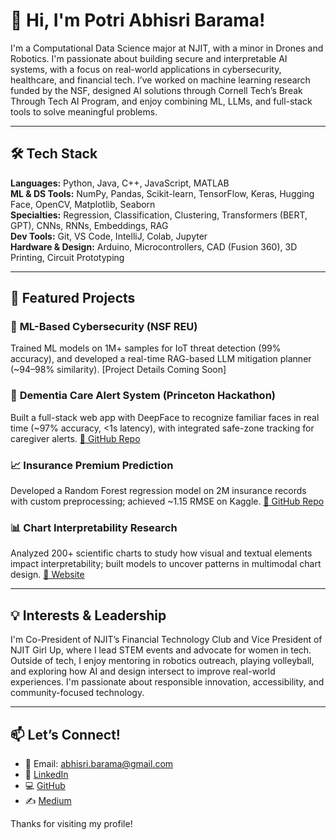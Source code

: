 # 👋 Hi, I'm Potri Abhisri Barama!

I'm a Computational Data Science major at NJIT, with a minor in Drones and Robotics. I'm passionate about building secure and interpretable AI systems, with a focus on real-world applications in cybersecurity, healthcare, and financial tech. I’ve worked on machine learning research funded by the NSF, designed AI solutions through Cornell Tech’s Break Through Tech AI Program, and enjoy combining ML, LLMs, and full-stack tools to solve meaningful problems.

---

## 🛠 Tech Stack

**Languages:** Python, Java, C++, JavaScript, MATLAB  
**ML & DS Tools:** NumPy, Pandas, Scikit-learn, TensorFlow, Keras, Hugging Face, OpenCV, Matplotlib, Seaborn  
**Specialties:** Regression, Classification, Clustering, Transformers (BERT, GPT), CNNs, RNNs, Embeddings, RAG  
**Dev Tools:** Git, VS Code, IntelliJ, Colab, Jupyter  
**Hardware & Design:** Arduino, Microcontrollers, CAD (Fusion 360), 3D Printing, Circuit Prototyping

---

## 📌 Featured Projects

### 🔐 **ML-Based Cybersecurity (NSF REU)**
Trained ML models on 1M+ samples for IoT threat detection (99% accuracy), and developed a real-time RAG-based LLM mitigation planner (~94–98% similarity). [Project Details Coming Soon]

### 🧠 **Dementia Care Alert System (Princeton Hackathon)**
Built a full-stack web app with DeepFace to recognize familiar faces in real time (~97% accuracy, <1s latency), with integrated safe-zone tracking for caregiver alerts. [🔗 GitHub Repo](https://github.com/lakshita1212/HackPrinceton)

### 📈 **Insurance Premium Prediction**
Developed a Random Forest regression model on 2M insurance records with custom preprocessing; achieved ~1.15 RMSE on Kaggle. [🔗 GitHub Repo](https://github.com/Abhisri436)

### 📊 **Chart Interpretability Research**
Analyzed 200+ scientific charts to study how visual and textual elements impact interpretability; built models to uncover patterns in multimodal chart design. [🔗 Website](http://niiv.njitvis.com)

---

## 💡 Interests & Leadership

I'm Co-President of NJIT’s Financial Technology Club and Vice President of NJIT Girl Up, where I lead STEM events and advocate for women in tech.  
Outside of tech, I enjoy mentoring in robotics outreach, playing volleyball, and exploring how AI and design intersect to improve real-world experiences. I'm passionate about responsible innovation, accessibility, and community-focused technology.

---

## 📫 Let’s Connect!

- 📧 Email: abhisri.barama@gmail.com  
- 🔗 [LinkedIn](https://www.linkedin.com/in/potri-abhisri-barama)  
- 💻 [GitHub](https://github.com/Abhisri436)
- ✍️ [Medium](https://medium.com/@PotriAbhisri)

Thanks for visiting my profile!
